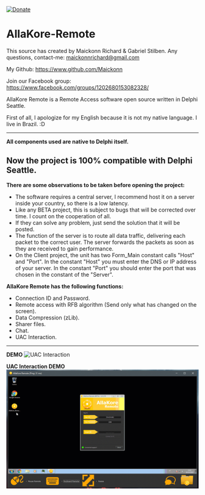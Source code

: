 [![Donate](https://img.shields.io/badge/Donate-PayPal-green.svg)](https://www.paypal.com/cgi-bin/webscr?cmd=_s-xclick&hosted_button_id=N9LKUWQFK6YZ4)

# AllaKore-Remote

This source has created by Maickonn Richard & Gabriel Stilben.
Any questions, contact-me: maickonnrichard@gmail.com

My Github: https://www.github.com/Maickonn
	
Join our Facebook group: https://www.facebook.com/groups/1202680153082328/

AllaKore Remote is a Remote Access software open source written in Delphi Seattle.


First of all, I apologize for my English because it is not my native language. I live in Brazil. :D


----
**All components used are native to Delphi itself.**

**Now the project is 100% compatible with Delphi Seattle.**
----


<strong>There are some observations to be taken before opening the project:</strong>

* The software requires a central server, I recommend host it on a server inside your country, so there is a low latency.
* Like any BETA project, this is subject to bugs that will be corrected over time. I count on the cooperation of all.
* If they can solve any problem, just send the solution that it will be posted.
* The function of the server is to route all data traffic, delivering each packet to the correct user. The server forwards the packets as soon as they are received to gain performance.
* On the Client project, the unit has two Form_Main constant calls "Host" and "Port". In the constant "Host" you must enter the DNS or IP address of your server. In the constant "Port" you should enter the port that was chosen in the constant of the "Server".



<strong>AllaKore Remote has the following functions:</strong>

* Connection ID and Password.
* Remote access with RFB algorithm (Send only what has changed on the screen).
* Data Compression (zLib).
* Sharer files.
* Chat.
* UAC Interaction.

---

<strong>DEMO</strong>
![UAC Interaction](Assets/demo.gif)

<strong>UAC Interaction DEMO</strong>
![UAC Interaction](Assets/uac_interaction.gif)
